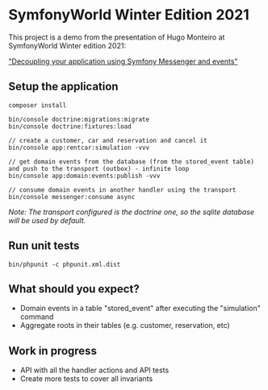 # SymfonyWorld Winter Edition 2021


This project is a demo from the presentation of Hugo Monteiro at SymfonyWorld Winter edition 2021: 

["Decoupling your application using Symfony Messenger and events"](https://live.symfony.com/2021-world-winter/schedule#session-606)


## Setup the application

```
composer install

bin/console doctrine:migrations:migrate
bin/console doctrine:fixtures:load

// create a customer, car and reservation and cancel it
bin/console app:rentcar:simulation -vvv

// get domain events from the database (from the stored_event table) and push to the transport (outbox) - infinite loop
bin/console app:domain:events:publish -vvv

// consume domain events in another handler using the transport
bin/console messenger:consume async
```

_Note: The transport configured is the doctrine one, so the sqlite database will be used by default._

## Run unit tests

```
bin/phpunit -c phpunit.xml.dist
```

## What should you expect? 

- Domain events in a table "stored_event" after executing the "simulation" command
- Aggregate roots in their tables (e.g. customer, reservation, etc)

## Work in progress

- API with all the handler actions and API tests
- Create more tests to cover all invariants
